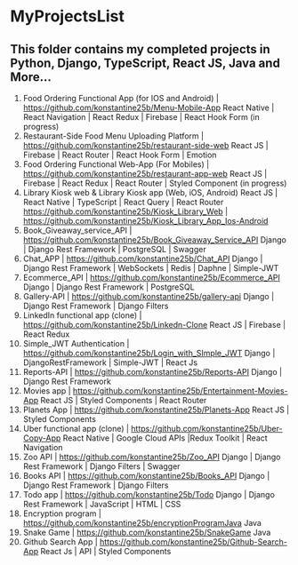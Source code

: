 # MyProjectsList

## This folder contains my completed projects in Python, Django, TypeScript, React JS, Java and More...

1.	Food Ordering Functional App (for IOS and Android) | https://github.com/konstantine25b/Menu-Mobile-App
React Native | React Navigation | React Redux | Firebase | React Hook Form (in progress)
2.	Restaurant-Side Food Menu Uploading Platform | 
https://github.com/konstantine25b/restaurant-side-web
React JS | Firebase | React Router | React Hook Form | Emotion
3.	Food Ordering Functional Web-App (For Mobiles) | https://github.com/konstantine25b/restaurant-app-web
React JS | Firebase | React Redux | React Router | Styled Component (in progress)
4.  Library Kiosk web & Library Kiosk app (Web, iOS, Android)
React JS | React Native | TypeScript | React Query | React Router
https://github.com/konstantine25b/Kiosk_Library_Web | 
https://github.com/konstantine25b/Kiosk_Library_App_Ios-Android
5. Book_Giveaway_service_API | https://github.com/konstantine25b/Book_Giveaway_Service_API
Django | Django Rest Framework | PostgreSQL | Swagger
6. Chat_APP | https://github.com/konstantine25b/Chat_API
Django | Django Rest Framework | WebSockets | Redis | Daphne | Simple-JWT
7. Ecommerce_API | https://github.com/konstantine25b/Ecommerce_API
Django | Django Rest Framework | PostgreSQL 
8. Gallery-API | https://github.com/konstantine25b/gallery-api
Django | Django Rest Framework | Django Filters
9.	LinkedIn functional app (clone) |  https://github.com/konstantine25b/Linkedn-Clone
React JS | Firebase | React Redux
10. Simple_JWT Authentication | https://github.com/konstantine25b/Login_with_SImple_JWT
Django | DjangoRestFramework | Simple-JWT | React Js 
11. Reports-API | https://github.com/konstantine25b/Reports-API
Django | Django Rest Framework
12.	Movies app | https://github.com/konstantine25b/Entertainment-Movies-App
React JS | Styled Components | React Router 
13.	Planets App | https://github.com/konstantine25b/Planets-App
React JS | Styled Components
14.	Uber functional app (clone) | https://github.com/konstantine25b/Uber-Copy-App
React Native | Google Cloud APIs |Redux Toolkit | React Navigation
15. Zoo API | https://github.com/konstantine25b/Zoo_API
Django | Django Rest Framework | Django Filters | Swagger
16. Books API | https://github.com/konstantine25b/Books_API
Django | Django Rest Framework | Django Filters 
17. Todo app | https://github.com/konstantine25b/Todo
Django | Django Rest Framework | JavaScript | HTML | CSS
18.	Encryption program | https://github.com/konstantine25b/encryptionProgramJava
Java
19.	Snake Game | https://github.com/konstantine25b/SnakeGame
Java
20.	Github Search App | https://github.com/konstantine25b/Github-Search-App
React Js | API | Styled Components


